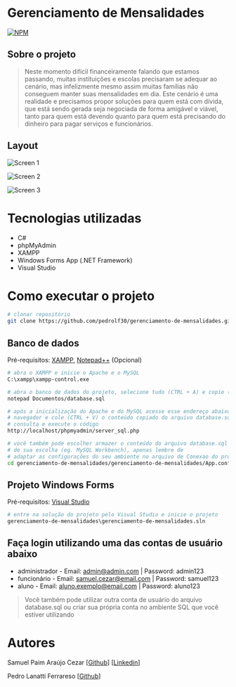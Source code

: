 # Gerenciamento de Mensalidades

[![NPM](https://img.shields.io/npm/l/react)](https://github.com/pedrolf30/gerenciamento-de-dividas/blob/main/LICENSE) 

## Sobre o projeto

>Neste momento difícil financeiramente falando que estamos passando, muitas instituições e escolas precisaram se adequar ao cenário, mas infelizmente mesmo assim muitas famílias não conseguem manter suas mensalidades em dia. Este cenário é uma realidade e precisamos propor soluções para quem está com dívida, que está sendo gerada seja negociada de forma amigável e viável, tanto para quem está devendo quanto para quem está precisando do dinheiro para pagar serviços e funcionários.

  ## Layout
  ![Screen 1](https://github.com/pedrolf30/gerenciamento-de-mensalidades/blob/main/gerenciamento-de-mensalidades/gerenciamento-de-mensalidades/assets/raw/screen1.png)

  ![Screen 2](https://github.com/pedrolf30/gerenciamento-de-mensalidades/blob/main/gerenciamento-de-mensalidades/gerenciamento-de-mensalidades/assets/raw/screen2.png)

  ![Screen 3](https://github.com/pedrolf30/gerenciamento-de-mensalidades/blob/main/gerenciamento-de-mensalidades/gerenciamento-de-mensalidades/assets/raw/screen3.png)


  # Tecnologias utilizadas
  - C#
  - phpMyAdmin
  - XAMPP
  - Windows Forms App (.NET Framework)
  - Visual Studio

  # Como executar o projeto

  ```bash
  # clonar repositório
  git clone https://github.com/pedrolf30/gerenciamento-de-mensalidades.git
  ```
  ## Banco de dados

  Pré-requisitos: [XAMPP](https://www.apachefriends.org/pt_br/index.html), [Notepad++](https://notepad-plus-plus.org/) (Opcional)

  ```bash
  # abra o XAMPP e inicie o Apache e o MySQL
  C:\xampp\xampp-control.exe
  
  # abra o banco de dados do projeto, selecione tudo (CTRL + A) e copie (CTRL + C)
  notepad Documentos/database.sql
  
  # após a inicialização do Apache e do MySQL acesse esse endereço abaixo no seu 
  # navegador e cole (CTRL + V) o conteúdo copiado do arquivo database.sql no espaço para 
  # consulta e execute o código
  http://localhost/phpmyadmin/server_sql.php
  
  # você também pode escolher armazer o conteúdo do arquivo database.sql em um ambiente 
  # de sua escolha (eg. MySQL Workbench), apenas lembre de   
  # adaptar as configurações do seu ambiente no arquivo de Conexao do projeto
  cd gerenciamento-de-mensalidades/gerenciamento-de-mensalidades/App.config
  ```

  ## Projeto Windows Forms

  Pré-requisitos: [Visual Studio](https://visualstudio.microsoft.com/pt-br/)

  ```bash
  # entre na solução do projeto pelo Visual Studio e inicie o projeto
  gerenciamento-de-mensalidades\gerenciamento-de-mensalidades.sln
  ```

  ## Faça login utilizando uma das contas de usuário abaixo

  - administrador - Email: admin@admin.com | Password: admin123
  - funcionário - Email: samuel.cezar@email.com | Password: samuel123
  - aluno - Email: aluno.exemplo@email.com | Password: aluno123

  > Você também pode utilizar outra conta de usuário do arquivo database.sql ou criar sua
  própria conta no ambiente SQL que você estiver utilizando


  # Autores

  Samuel Paim Araújo Cezar
  [[Github](https://github.com/SamuelPaimAraujoCezar)]
  [[Linkedin](https://www.linkedin.com/in/samuel-paim-araujo-cezar/)]

  Pedro Lanatti Ferrareso
  [[Github](https://github.com/pedrolf30)]

